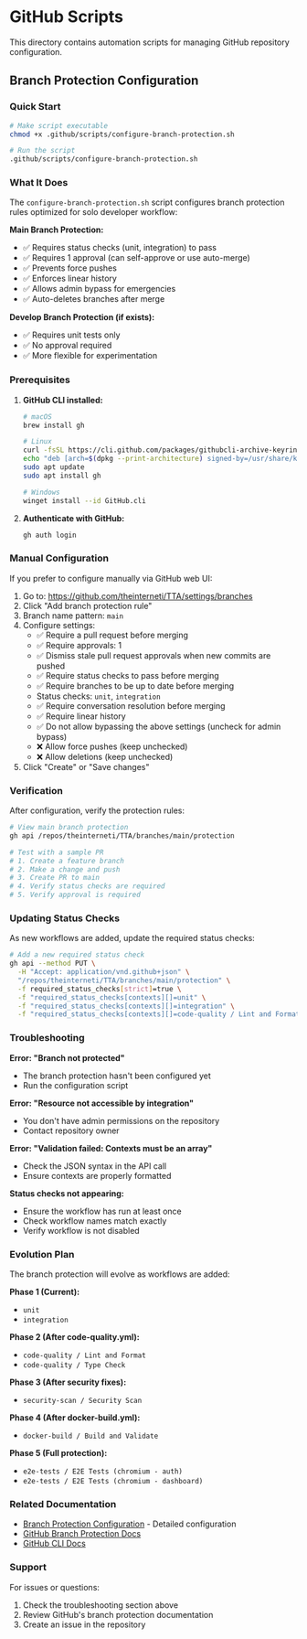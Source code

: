 # GitHub Scripts

This directory contains automation scripts for managing GitHub repository configuration.

## Branch Protection Configuration

### Quick Start

```bash
# Make script executable
chmod +x .github/scripts/configure-branch-protection.sh

# Run the script
.github/scripts/configure-branch-protection.sh
```

### What It Does

The `configure-branch-protection.sh` script configures branch protection rules optimized for solo developer workflow:

**Main Branch Protection:**
- ✅ Requires status checks (unit, integration) to pass
- ✅ Requires 1 approval (can self-approve or use auto-merge)
- ✅ Prevents force pushes
- ✅ Enforces linear history
- ✅ Allows admin bypass for emergencies
- ✅ Auto-deletes branches after merge

**Develop Branch Protection (if exists):**
- ✅ Requires unit tests only
- ✅ No approval required
- ✅ More flexible for experimentation

### Prerequisites

1. **GitHub CLI installed:**
   ```bash
   # macOS
   brew install gh
   
   # Linux
   curl -fsSL https://cli.github.com/packages/githubcli-archive-keyring.gpg | sudo dd of=/usr/share/keyrings/githubcli-archive-keyring.gpg
   echo "deb [arch=$(dpkg --print-architecture) signed-by=/usr/share/keyrings/githubcli-archive-keyring.gpg] https://cli.github.com/packages stable main" | sudo tee /etc/apt/sources.list.d/github-cli.list > /dev/null
   sudo apt update
   sudo apt install gh
   
   # Windows
   winget install --id GitHub.cli
   ```

2. **Authenticate with GitHub:**
   ```bash
   gh auth login
   ```

### Manual Configuration

If you prefer to configure manually via GitHub web UI:

1. Go to: https://github.com/theinterneti/TTA/settings/branches
2. Click "Add branch protection rule"
3. Branch name pattern: `main`
4. Configure settings:
   - ✅ Require a pull request before merging
   - ✅ Require approvals: 1
   - ✅ Dismiss stale pull request approvals when new commits are pushed
   - ✅ Require status checks to pass before merging
   - ✅ Require branches to be up to date before merging
   - Status checks: `unit`, `integration`
   - ✅ Require conversation resolution before merging
   - ✅ Require linear history
   - ✅ Do not allow bypassing the above settings (uncheck for admin bypass)
   - ❌ Allow force pushes (keep unchecked)
   - ❌ Allow deletions (keep unchecked)
5. Click "Create" or "Save changes"

### Verification

After configuration, verify the protection rules:

```bash
# View main branch protection
gh api /repos/theinterneti/TTA/branches/main/protection

# Test with a sample PR
# 1. Create a feature branch
# 2. Make a change and push
# 3. Create PR to main
# 4. Verify status checks are required
# 5. Verify approval is required
```

### Updating Status Checks

As new workflows are added, update the required status checks:

```bash
# Add a new required status check
gh api --method PUT \
  -H "Accept: application/vnd.github+json" \
  "/repos/theinterneti/TTA/branches/main/protection" \
  -f required_status_checks[strict]=true \
  -f "required_status_checks[contexts][]=unit" \
  -f "required_status_checks[contexts][]=integration" \
  -f "required_status_checks[contexts][]=code-quality / Lint and Format"
```

### Troubleshooting

**Error: "Branch not protected"**
- The branch protection hasn't been configured yet
- Run the configuration script

**Error: "Resource not accessible by integration"**
- You don't have admin permissions on the repository
- Contact repository owner

**Error: "Validation failed: Contexts must be an array"**
- Check the JSON syntax in the API call
- Ensure contexts are properly formatted

**Status checks not appearing:**
- Ensure the workflow has run at least once
- Check workflow names match exactly
- Verify workflow is not disabled

### Evolution Plan

The branch protection will evolve as workflows are added:

**Phase 1 (Current):**
- `unit`
- `integration`

**Phase 2 (After code-quality.yml):**
- `code-quality / Lint and Format`
- `code-quality / Type Check`

**Phase 3 (After security fixes):**
- `security-scan / Security Scan`

**Phase 4 (After docker-build.yml):**
- `docker-build / Build and Validate`

**Phase 5 (Full protection):**
- `e2e-tests / E2E Tests (chromium - auth)`
- `e2e-tests / E2E Tests (chromium - dashboard)`

### Related Documentation

- [Branch Protection Configuration](../repository-config/branch-protection-solo-dev.yml) - Detailed configuration
- [GitHub Branch Protection Docs](https://docs.github.com/en/repositories/configuring-branches-and-merges-in-your-repository/managing-protected-branches/about-protected-branches)
- [GitHub CLI Docs](https://cli.github.com/manual/)

### Support

For issues or questions:
1. Check the troubleshooting section above
2. Review GitHub's branch protection documentation
3. Create an issue in the repository

